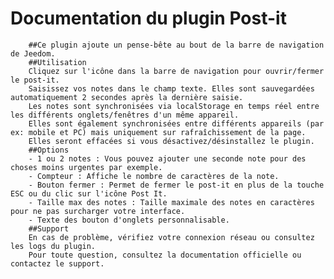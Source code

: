 # Documentation du plugin Post-it
        ##Ce plugin ajoute un pense-bête au bout de la barre de navigation de Jeedom.
        ##Utilisation
        Cliquez sur l'icône dans la barre de navigation pour ouvrir/fermer le post-it.  
        Saisissez vos notes dans le champ texte. Elles sont sauvegardées automatiquement 2 secondes après la dernière saisie.  
        Les notes sont synchronisées via localStorage en temps réel entre les différents onglets/fenêtres d'un même appareil.  
        Elles sont également synchronisées entre différents appareils (par ex: mobile et PC) mais uniquement sur rafraîchissement de la page.  
        Elles seront effacées si vous désactivez/désinstallez le plugin.
        ##Options
        - 1 ou 2 notes : Vous pouvez ajouter une seconde note pour des choses moins urgentes par exemple.
        - Compteur : Affiche le nombre de caractères de la note.
        - Bouton fermer : Permet de fermer le post-it en plus de la touche ESC ou du clic sur l'icône Post It.
        - Taille max des notes : Taille maximale des notes en caractères pour ne pas surcharger votre interface.
        - Texte des bouton d'onglets personnalisable.
        ##Support
        En cas de problème, vérifiez votre connexion réseau ou consultez les logs du plugin.
        Pour toute question, consultez la documentation officielle ou contactez le support.